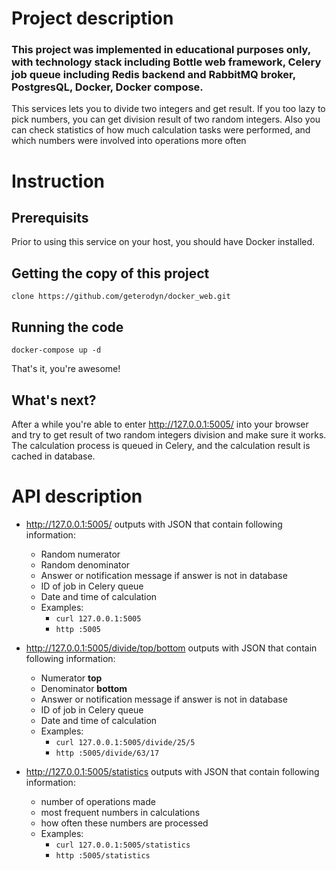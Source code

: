 # Project description

### This project was implemented in educational purposes only, with technology stack including Bottle web framework, Celery job queue including Redis backend and RabbitMQ broker, PostgresQL, Docker, Docker compose.

This services lets you to divide two integers and get result. If you too lazy to pick numbers, you can get division result of two random integers. Also you can check statistics of how much calculation tasks were performed, and which numbers were involved into operations more often

# Instruction
## Prerequisits
Prior to using this service on your host, you should have Docker installed.

## Getting the copy of this project
`clone https://github.com/geterodyn/docker_web.git`
## Running the code
```cd docker_web.git
docker-compose up -d
```
That's it, you're awesome!
## What's next?
After a while you're able to enter http://127.0.0.1:5005/ into your browser and try to get result of two random integers division and make sure it works. The calculation process is queued in Celery, and the calculation result is cached in database.

# API description

- http://127.0.0.1:5005/ outputs with JSON that contain following information:
  - Random numerator
  - Random denominator
  - Answer or notification message if answer is not in database
  - ID of job in Celery queue
  - Date and time of calculation
  * Examples:
     - `curl 127.0.0.1:5005`
     - `http :5005`

- http://127.0.0.1:5005/divide/top/bottom outputs with JSON that contain following information:
  - Numerator **top**
  - Denominator **bottom**
  - Answer or notification message if answer is not in database
  - ID of job in Celery queue
  - Date and time of calculation
  * Examples:
     - `curl 127.0.0.1:5005/divide/25/5`
     - `http :5005/divide/63/17`

- http://127.0.0.1:5005/statistics outputs with JSON that contain following information:
  - number of operations made
  - most frequent numbers in calculations
  - how often these numbers are processed
  - Examples:
    - `curl 127.0.0.1:5005/statistics`
    - `http :5005/statistics`
